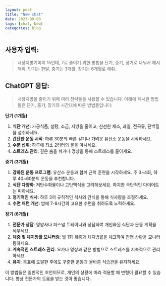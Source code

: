 ```yaml
---
layout: post
title: "New chat"
date: 2023-09-08
tags: [chat, New]
categories: blog
---
```


## 사용자 입력:
> 내장지방기록이 15인데, 7로 줄이기 위한 방법을 단기, 중기, 장기로 나눠서 제시해줘. 단기는 한달, 중기는 3개월, 장기는 6개월로 해줘.

## ChatGPT 응답:
> 내장지방을 줄이기 위해 여러 전략들을 사용할 수 있습니다. 아래에 제시한 방법들은 단기, 중기, 장기의 시간대에 따른 방법들입니다:

**단기 (1개월)**:
1. **식단 개선**: 가공식품, 설탕, 소금, 지방을 줄이고, 신선한 채소, 과일, 전곡류, 단백질을 섭취하세요.
2. **간단한 운동 시작**: 하루 30분의 빠른 걷기나 가벼운 유산소 운동을 시작하세요.
3. **수분 섭취**: 하루에 최소 2리터의 물을 마시세요.
4. **스트레스 관리**: 깊은 숨을 쉬거나 명상을 통해 스트레스를 줄이세요.

**중기 (3개월)**:
1. **강화된 운동 프로그램**: 유산소 운동과 함께 근력 훈련을 시작하세요. 주 3~4회, 하루 40~60분의 운동을 추천합니다.
2. **식단 다양화**: 저탄수화물이나 고단백식을 고려해보세요. 하지만 극단적인 다이어트는 피하세요.
3. **정기적인 식사**: 하루 3끼 규칙적인 식사와 간식을 통해 식사량을 조절하세요.
4. **수면 패턴 개선**: 밤에 7-8시간의 고요한 수면을 취하도록 노력하세요.

**장기 (6개월)**:
1. **전문가 상담**: 영양사나 퍼스널 트레이너와 상담하여 개인화된 식단과 운동 계획을 세우세요.
2. **체중 및 체지방률 모니터링**: 월 1회 체중과 체지방률을 체크하여 진행 상황을 모니터링하세요.
3. **계속적인 스트레스 관리**: 요가나 명상과 같은 방법으로 스트레스를 지속적으로 관리하세요.
4. **유지**: 목표에 도달한 후에도 꾸준한 운동과 올바른 식습관을 유지하세요.

이 방법들은 일반적인 조언이므로, 개인의 상황에 따라 적용할 때 변형이 필요할 수 있습니다. 항상 전문가의 도움을 받는 것이 좋습니다.

